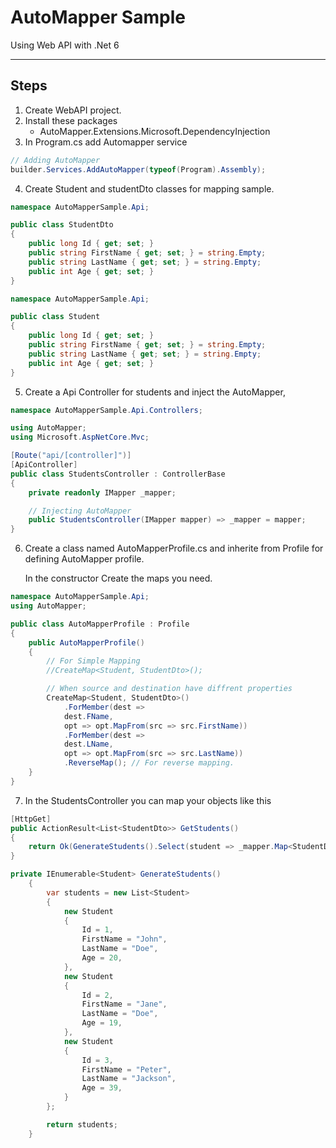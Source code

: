 # AutoMapper Sample
Using Web API with .Net 6

---


## Steps
1. Create WebAPI project.
2. Install these packages
    - AutoMapper.Extensions.Microsoft.DependencyInjection
3. In Program.cs add Automapper service
```C#
// Adding AutoMapper
builder.Services.AddAutoMapper(typeof(Program).Assembly);
```

4. Create Student and studentDto classes for mapping sample.
```c#
namespace AutoMapperSample.Api;

public class StudentDto
{
    public long Id { get; set; }
    public string FirstName { get; set; } = string.Empty;
    public string LastName { get; set; } = string.Empty;
    public int Age { get; set; }
}
```
```c#
namespace AutoMapperSample.Api;

public class Student
{
    public long Id { get; set; }
    public string FirstName { get; set; } = string.Empty;
    public string LastName { get; set; } = string.Empty;
    public int Age { get; set; }
}

```
5. Create a Api Controller for students and inject the AutoMapper,
```C#
namespace AutoMapperSample.Api.Controllers;

using AutoMapper;
using Microsoft.AspNetCore.Mvc;

[Route("api/[controller]")]
[ApiController]
public class StudentsController : ControllerBase
{
    private readonly IMapper _mapper;

    // Injecting AutoMapper
    public StudentsController(IMapper mapper) => _mapper = mapper;
}
```

6. Create a class named AutoMapperProfile.cs and inherite from Profile for defining AutoMapper profile. 

    In the constructor Create the maps you need.
```C#
namespace AutoMapperSample.Api;
using AutoMapper;

public class AutoMapperProfile : Profile
{
	public AutoMapperProfile()
	{
		// For Simple Mapping
		//CreateMap<Student, StudentDto>();

		// When source and destination have diffrent properties
        CreateMap<Student, StudentDto>()
			.ForMember(dest =>
			dest.FName,
			opt => opt.MapFrom(src => src.FirstName))
			.ForMember(dest =>
			dest.LName,
			opt => opt.MapFrom(src => src.LastName))
			.ReverseMap(); // For reverse mapping.
    }
}

```
7. In the StudentsController you can map your objects like this
```C#
[HttpGet]
public ActionResult<List<StudentDto>> GetStudents()
{
    return Ok(GenerateStudents().Select(student => _mapper.Map<StudentDto>(student)));
}

private IEnumerable<Student> GenerateStudents()
    {
        var students = new List<Student> 
        {
            new Student
            {
                Id = 1,
                FirstName = "John",
                LastName = "Doe",
                Age = 20,
            },
            new Student
            {
                Id = 2,
                FirstName = "Jane",
                LastName = "Doe",
                Age = 19,
            },
            new Student
            {
                Id = 3,
                FirstName = "Peter",
                LastName = "Jackson",
                Age = 39,
            }
        };

        return students;
    }
```